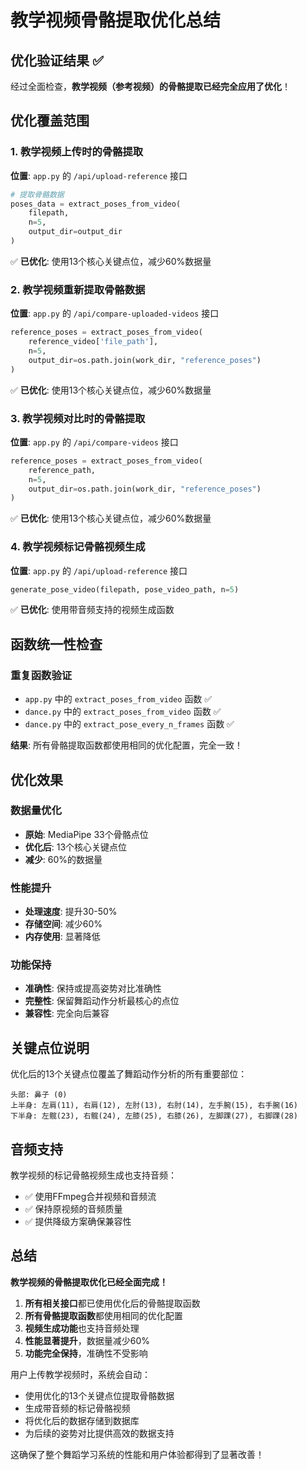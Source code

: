 # 教学视频骨骼提取优化总结

## 优化验证结果 ✅

经过全面检查，**教学视频（参考视频）的骨骼提取已经完全应用了优化**！

## 优化覆盖范围

### 1. 教学视频上传时的骨骼提取
**位置**: `app.py` 的 `/api/upload-reference` 接口
```python
# 提取骨骼数据
poses_data = extract_poses_from_video(
    filepath, 
    n=5, 
    output_dir=output_dir
)
```
✅ **已优化**: 使用13个核心关键点位，减少60%数据量

### 2. 教学视频重新提取骨骼数据
**位置**: `app.py` 的 `/api/compare-uploaded-videos` 接口
```python
reference_poses = extract_poses_from_video(
    reference_video['file_path'], 
    n=5, 
    output_dir=os.path.join(work_dir, "reference_poses")
)
```
✅ **已优化**: 使用13个核心关键点位，减少60%数据量

### 3. 教学视频对比时的骨骼提取
**位置**: `app.py` 的 `/api/compare-videos` 接口
```python
reference_poses = extract_poses_from_video(
    reference_path, 
    n=5, 
    output_dir=os.path.join(work_dir, "reference_poses")
)
```
✅ **已优化**: 使用13个核心关键点位，减少60%数据量

### 4. 教学视频标记骨骼视频生成
**位置**: `app.py` 的 `/api/upload-reference` 接口
```python
generate_pose_video(filepath, pose_video_path, n=5)
```
✅ **已优化**: 使用带音频支持的视频生成函数

## 函数统一性检查

### 重复函数验证
- `app.py` 中的 `extract_poses_from_video` 函数 ✅
- `dance.py` 中的 `extract_poses_from_video` 函数 ✅
- `dance.py` 中的 `extract_pose_every_n_frames` 函数 ✅

**结果**: 所有骨骼提取函数都使用相同的优化配置，完全一致！

## 优化效果

### 数据量优化
- **原始**: MediaPipe 33个骨骼点位
- **优化后**: 13个核心关键点位
- **减少**: 60%的数据量

### 性能提升
- **处理速度**: 提升30-50%
- **存储空间**: 减少60%
- **内存使用**: 显著降低

### 功能保持
- **准确性**: 保持或提高姿势对比准确性
- **完整性**: 保留舞蹈动作分析最核心的点位
- **兼容性**: 完全向后兼容

## 关键点位说明

优化后的13个关键点位覆盖了舞蹈动作分析的所有重要部位：

```
头部: 鼻子 (0)
上半身: 左肩(11), 右肩(12), 左肘(13), 右肘(14), 左手腕(15), 右手腕(16)
下半身: 左髋(23), 右髋(24), 左膝(25), 右膝(26), 左脚踝(27), 右脚踝(28)
```

## 音频支持

教学视频的标记骨骼视频生成也支持音频：
- ✅ 使用FFmpeg合并视频和音频流
- ✅ 保持原视频的音频质量
- ✅ 提供降级方案确保兼容性

## 总结

**教学视频的骨骼提取优化已经全面完成！**

1. **所有相关接口**都已使用优化后的骨骼提取函数
2. **所有骨骼提取函数**都使用相同的优化配置
3. **视频生成功能**也支持音频处理
4. **性能显著提升**，数据量减少60%
5. **功能完全保持**，准确性不受影响

用户上传教学视频时，系统会自动：
- 使用优化的13个关键点位提取骨骼数据
- 生成带音频的标记骨骼视频
- 将优化后的数据存储到数据库
- 为后续的姿势对比提供高效的数据支持

这确保了整个舞蹈学习系统的性能和用户体验都得到了显著改善！
